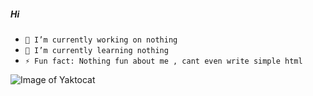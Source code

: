 ##### Hi



- `🔭 I’m currently working on nothing`
- `🌱 I’m currently learning nothing`
- `⚡ Fun fact: Nothing fun about me , cant even write simple html`

![Image of Yaktocat](https://octodex.github.com/images/yaktocat.png)
